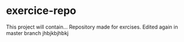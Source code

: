# exercice-repo
This project will contain...
Repository made for exrcises.
Edited again in master branch
jhbjkbjhbkj
